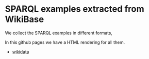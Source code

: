 # SPARQL examples extracted from WikiBase

We collect the SPARQL examples in different formats,

In this github pages we have a HTML rendering for all them.

 * [wikidata](./examples/wikidata/index.md)
